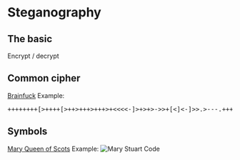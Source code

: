 # Steganography
## The basic
Encrypt / decrypt

## Common cipher
[Brainfuck](https://www.dcode.fr/brainfuck-language)
Example:
<pre>
++++++++[>++++[>++>+++>+++>+<<<<-]>+>+>->>+[<]<-]>>.>---.+++++++
</pre>

## Symbols
[Mary Queen of Scots](https://www.dcode.fr/mary-stuart-code)
Example:
![Mary Stuart Code](img/marystuart.jpg)
